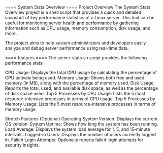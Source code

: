 ==== System Stats Overview ====
Project Overview
The System Stats Overview project is a shell script that provides a quick and detailed snapshot of key performance statistics of a Linux server. This tool can be useful for monitoring server health and performance by gathering information such as CPU usage, memory consumption, disk usage, and more.

The project aims to help system administrators and developers easily analyze and debug server performance using real-time data.

==== features ====
The server-stats.sh script provides the following performance stats:

CPU Usage: Displays the total CPU usage by calculating the percentage of CPU actively being used.
Memory Usage: Shows both free and used memory (in MB), along with the percentage of memory used.
Disk Usage: Reports the total, used, and available disk space, as well as the percentage of disk space used.
Top 5 Processes by CPU Usage: Lists the 5 most resource-intensive processes in terms of CPU usage.
Top 5 Processes by Memory Usage: Lists the 5 most resource-intensive processes in terms of memory usage.

Stretch Features (Optional)
Operating System Version: Displays the current OS version.
System Uptime: Shows how long the system has been running.
Load Average: Displays the system load average for 1, 5, and 15-minute intervals.
Logged-in Users: Displays the number of users currently logged in.
Failed Login Attempts: Optionally reports failed login attempts for security insights.

